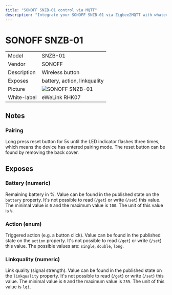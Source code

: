 ```yaml
---
title: "SONOFF SNZB-01 control via MQTT"
description: "Integrate your SONOFF SNZB-01 via Zigbee2MQTT with whatever smart home infrastructure you are using without the vendors bridge or gateway."
---
```


<!-- !!!! -->
<!-- ATTENTION: This file is auto-generated through docgen! -->
<!-- You can only edit the "## Notes"-Section. -->
<!-- !!!! -->

# SONOFF SNZB-01

|     |     |
|-----|-----|
| Model | SNZB-01  |
| Vendor  | SONOFF  |
| Description | Wireless button |
| Exposes | battery, action, linkquality |
| Picture | ![SONOFF SNZB-01](https://psi-4ward.github.io/zigbee2mqtt.io/images/devices/SNZB-01.jpg) |
| White-label | eWeLink RHK07 |


## Notes


### Pairing
Long press reset button for 5s until the LED indicator flashes three times, which means the device has entered pairing mode.
The reset button can be found by removing the back cover.



## Exposes

### Battery (numeric)
Remaining battery in %.
Value can be found in the published state on the `battery` property.
It's not possible to read (`/get`) or write (`/set`) this value.
The minimal value is `0` and the maximum value is `100`.
The unit of this value is `%`.

### Action (enum)
Triggered action (e.g. a button click).
Value can be found in the published state on the `action` property.
It's not possible to read (`/get`) or write (`/set`) this value.
The possible values are: `single`, `double`, `long`.

### Linkquality (numeric)
Link quality (signal strength).
Value can be found in the published state on the `linkquality` property.
It's not possible to read (`/get`) or write (`/set`) this value.
The minimal value is `0` and the maximum value is `255`.
The unit of this value is `lqi`.

